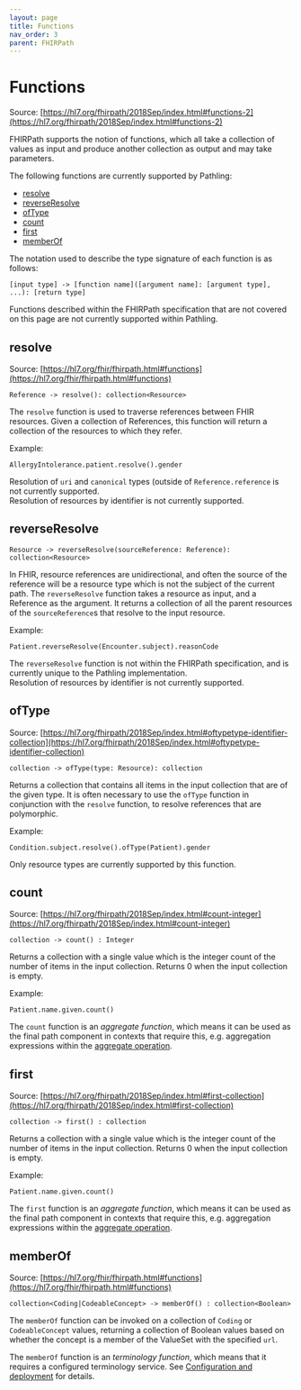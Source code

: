 ```yaml
---
layout: page
title: Functions
nav_order: 3
parent: FHIRPath
---
```


# Functions

Source:
[https://hl7.org/fhirpath/2018Sep/index.html#functions-2](https://hl7.org/fhirpath/2018Sep/index.html#functions-2)

FHIRPath supports the notion of functions, which all take a collection of values
as input and produce another collection as output and may take parameters.

The following functions are currently supported by Pathling:

- [resolve](#resolve)
- [reverseResolve](#reverseresolve)
- [ofType](#oftype)
- [count](#count)
- [first](#first)
- [memberOf](#memberof)

The notation used to describe the type signature of each function is as follows:

```
[input type] -> [function name]([argument name]: [argument type], ...): [return type]
```

<div class="callout warning">
    Functions described within the FHIRPath specification that are not covered on this page are not currently supported 
    within Pathling.
</div>

## resolve

Source:
[https://hl7.org/fhir/fhirpath.html#functions](https://hl7.org/fhir/fhirpath.html#functions)

```
Reference -> resolve(): collection<Resource>
```

The `resolve` function is used to traverse references between FHIR resources.
Given a collection of References, this function will return a collection of the
resources to which they refer.

Example:

```
AllergyIntolerance.patient.resolve().gender
```

<div class="callout warning">
    Resolution of <code>uri</code> and <code>canonical</code> types (outside of <code>Reference.reference</code> is not 
    currently supported.
</div>

<div class="callout warning">
    Resolution of resources by identifier is not currently supported.
</div>

## reverseResolve

```
Resource -> reverseResolve(sourceReference: Reference): collection<Resource>
```

In FHIR, resource references are unidirectional, and often the source of the
reference will be a resource type which is not the subject of the current path.
The `reverseResolve` function takes a resource as input, and a Reference as the
argument. It returns a collection of all the parent resources of the
`sourceReference`s that resolve to the input resource.

Example:

```
Patient.reverseResolve(Encounter.subject).reasonCode
```

<div class="callout warning">
    The <code>reverseResolve</code> function is not within the FHIRPath specification, and is currently unique to the 
    Pathling implementation.
</div>

<div class="callout warning">
    Resolution of resources by identifier is not currently supported.
</div>

## ofType

Source:
[https://hl7.org/fhirpath/2018Sep/index.html#oftypetype-identifier-collection](https://hl7.org/fhirpath/2018Sep/index.html#oftypetype-identifier-collection)

```
collection -> ofType(type: Resource): collection
```

Returns a collection that contains all items in the input collection that are of
the given type. It is often necessary to use the `ofType` function in
conjunction with the `resolve` function, to resolve references that are
polymorphic.

Example:

```
Condition.subject.resolve().ofType(Patient).gender
```

<div class="callout warning">
    Only resource types are currently supported by this function.
</div>

## count

Source:
[https://hl7.org/fhirpath/2018Sep/index.html#count-integer](https://hl7.org/fhirpath/2018Sep/index.html#count-integer)

```
collection -> count() : Integer
```

Returns a collection with a single value which is the integer count of the
number of items in the input collection. Returns 0 when the input collection is
empty.

Example:

```
Patient.name.given.count()
```

<div class="callout info">
    The <code>count</code> function is an <em>aggregate function</em>, which means it can be used as the final 
    path component in contexts that require this, e.g. aggregation expressions within the 
    <a href="../aggregate.html">aggregate operation</a>.
</div>

## first

Source:
[https://hl7.org/fhirpath/2018Sep/index.html#first-collection](https://hl7.org/fhirpath/2018Sep/index.html#first-collection)

```
collection -> first() : collection
```

Returns a collection with a single value which is the integer count of the
number of items in the input collection. Returns 0 when the input collection is
empty.

Example:

```
Patient.name.given.count()
```

<div class="callout info">
    The <code>first</code> function is an <em>aggregate function</em>, which means it can be used as the final 
    path component in contexts that require this, e.g. aggregation expressions within the 
    <a href="../aggregate.html">aggregate operation</a>.
</div>

## memberOf

Source:
[https://hl7.org/fhir/fhirpath.html#functions](https://hl7.org/fhir/fhirpath.html#functions)

```
collection<Coding|CodeableConcept> -> memberOf() : collection<Boolean>
```

The `memberOf` function can be invoked on a collection of `Coding` or
`CodeableConcept` values, returning a collection of Boolean values based on
whether the concept is a member of the ValueSet with the specified `url`.

<div class="callout info">
    The <code>memberOf</code> function is an <em>terminology function</em>, which means that it requires a configured
    terminology service. See <a href="../deployment.html">Configuration and deployment</a> for details.
</div>
